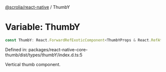 [@scrolia/react-native](../README.md) / ThumbY

# Variable: ThumbY

```ts
const ThumbY: React.ForwardRefExoticComponent<ThumbYProps & React.RefAttributes<View>>;
```

Defined in: packages/react-native-core-thumb/dist/types/thumbY/index.d.ts:5

Vertical thumb component.

